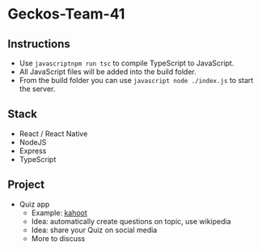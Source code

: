 # Geckos-Team-41

## Instructions
- Use ```javascriptnpm run tsc``` to compile TypeScript to JavaScript.
- All JavaScript files will be added into the build folder.
- From the build folder you can use ```javascript node ./index.js``` to start the server.

## Stack
- React / React Native
- NodeJS
- Express
- TypeScript

## Project
- Quiz app
    - Example: [kahoot](https://kahoot.com/welcomeback/)
    - Idea: automatically create questions on topic, use wikipedia
    - Idea: share your Quiz on social media
    - More to discuss
